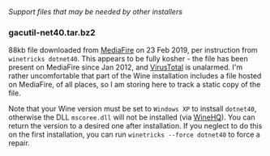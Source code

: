 _Support files that may be needed by other installers_

### gacutil-net40.tar.bz2

88kb file downloaded from [MediaFire][dotnet40] on 23 Feb 2019, per instruction
from `winetricks dotnet40`. This appears to be fully kosher - the file
has been present on MediaFire since Jan 2012, and [VirusTotal][vtdn40]
is unalarmed. I'm rather uncomfortable that part of the Wine
installation includes a file hosted on MediaFire, of all places, so I
am storing here to track a static copy of the file.

Note that your Wine version must be set to `Windows XP` to instsall
`dotnet40`, otherwise the DLL `mscoree.dll` will not be installed (via
[WineHQ][whqdn40]). You can return the version to a desired one after
installation. If you neglect to do this on the first installation, you
can run `winetricks --force dotnet40` to force a repair.


[dotnet40]: http://www.mediafire.com/file/v8rw5h1ra7maod4/gacutil-net40.tar.bz2
[vtdn40]: https://www.virustotal.com/#/file/fc349f87483677edbe901433aaa9093da957cf9cdb18c7c92df27330f5f0070b/detection
[whqdn40]: https://appdb.winehq.org/objectManager.php?sClass=version&iId=17886
